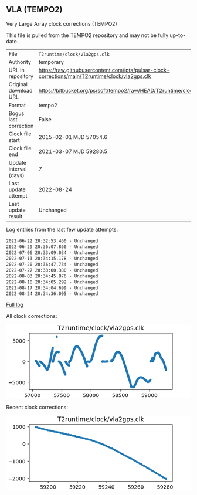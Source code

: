 
## VLA (TEMPO2)

Very Large Array clock corrections (TEMPO2)

This file is pulled from the TEMPO2 repository and may not be fully up-to-date.

|     |     |
|:--- |:--- |
| File | `T2runtime/clock/vla2gps.clk` |
| Authority | temporary |
| URL in repository | <https://raw.githubusercontent.com/ipta/pulsar-clock-corrections/main/T2runtime/clock/vla2gps.clk> |
| Original download URL | <https://bitbucket.org/psrsoft/tempo2/raw/HEAD/T2runtime/clock/vla2gps.clk> |
| Format | tempo2 |
| Bogus last correction | False |
| Clock file start | 2015-02-01 MJD 57054.6 |
| Clock file end | 2021-03-07 MJD 59280.5 |
| Update interval (days) | 7 |
| Last update attempt | 2022-08-24 |
| Last update result | Unchanged |

Log entries from the last few update attempts:
```
2022-06-22 20:32:53.460 - Unchanged
2022-06-29 20:36:07.860 - Unchanged
2022-07-06 20:33:09.034 - Unchanged
2022-07-13 20:34:15.178 - Unchanged
2022-07-20 20:36:47.734 - Unchanged
2022-07-27 20:33:00.380 - Unchanged
2022-08-03 20:34:45.876 - Unchanged
2022-08-10 20:34:05.292 - Unchanged
2022-08-17 20:34:04.699 - Unchanged
2022-08-24 20:34:36.005 - Unchanged
```
[Full log](https://raw.githubusercontent.com/ipta/pulsar-clock-corrections/main/log/T2runtime/clock/vla2gps.clk.log)


All clock corrections:

![plot of all clock corrections](vla2gps.clk.png "All corrections")

Recent clock corrections:

![plot of recent clock corrections](vla2gps.clk.short.png "Recent corrections")

